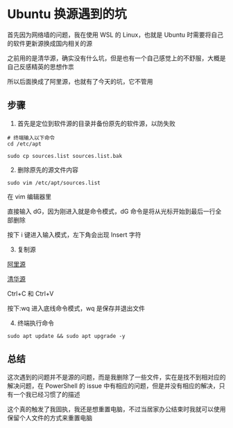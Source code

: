 # Ubuntu 换源遇到的坑

首先因为网络墙的问题，我在使用 WSL 的 Linux，也就是 Ubuntu 时需要将自己的软件更新源换成国内相关的源

之前用的是清华源，确实没有什么坑，但是也有一个自己感觉上的不舒服，大概是自己反感精英的思想作祟

所以后面换成了阿里源，也就有了今天的坑，它不管用

## 步骤

1. 首先是定位到软件源的目录并备份原先的软件源，以防失败

```shell
# 终端输入以下命令
cd /etc/apt

sudo cp sources.list sources.list.bak
```

2. 删除原先的源文件内容

```shell
sudo vim /etc/apt/sources.list
```

在 vim 编辑器里

直接输入 dG，因为刚进入就是命令模式，dG 命令是将从光标开始到最后一行全部删除

按下 i 键进入输入模式，左下角会出现 Insert 字符

3. 复制源

[阿里源](https://developer.aliyun.com/mirror/ubuntu)

[清华源](https://mirrors.tuna.tsinghua.edu.cn/help/ubuntu/)

Ctrl+C 和 Ctrl+V

按下:wq 进入底线命令模式，wq 是保存并退出文件

4. 终端执行命令

```shell
sudo apt update && sudo apt upgrade -y
```

## 总结

这次遇到的问题并不是源的问题，而是我删除了一些文件，实在是找不到相对应的解决问题，在 PowerShell 的 issue 中有相应的问题，但是并没有相应的解决，只有一个我已经习惯了的描述

这个真的触发了我固执，我还是想重置电脑，不过当居家办公结束时我就可以使用保留个人文件的方式来重置电脑
